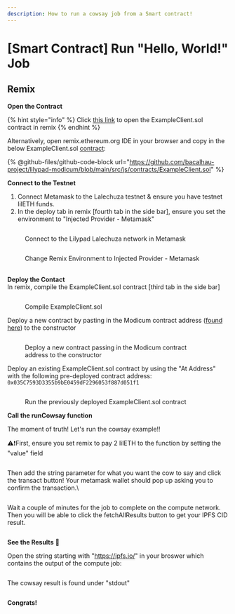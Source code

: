 ```yaml
---
description: How to run a cowsay job from a Smart contract!
---
```


# \[Smart Contract] Run "Hello, World!" Job

## Remix

**Open the Contract**

{% hint style="info" %}
Click [this link](https://remix.ethereum.org/bacalhau-project/lilypad-modicum/blob/main/src/js/contracts/ExampleClient.sol) to open the ExampleClient.sol contract in remix
{% endhint %}

Alternatively, open remix.ethereum.org IDE in your browser and copy in the below ExampleClient.sol [contract](https://github.com/bacalhau-project/lilypad-modicum/blob/main/src/js/contracts/ExampleClient.sol):

{% @github-files/github-code-block url="https://github.com/bacalhau-project/lilypad-modicum/blob/main/src/js/contracts/ExampleClient.sol" %}

**Connect to the Testnet**

1. Connect Metamask to the Lalechuza testnet & ensure you have testnet lilETH funds.
2. In the deploy tab in remix \[fourth tab in the side bar], ensure you set the environment to "Injected Provider - Metamask"

<figure><img src="../../.gitbook/assets/image (1) (1) (1) (1) (1).png" alt=""><figcaption><p>Connect to the Lilypad Lalechuza network in Metamask</p></figcaption></figure>

<figure><img src="../../.gitbook/assets/image (1) (1) (1) (1) (1) (1).png" alt=""><figcaption><p>Change Remix Environment to Injected Provider - Metamask</p></figcaption></figure>

\
**Deploy the Contact**\
In remix, compile the ExampleClient.sol contract \[third tab in the side bar]

<figure><img src="../../.gitbook/assets/image (2) (1) (1).png" alt=""><figcaption><p>Compile ExampleClient.sol</p></figcaption></figure>

Deploy a new contract by pasting in the Modicum contract address ([found here](https://github.com/bacalhau-project/lilypad-modicum/blob/main/latest.txt)) to the constructor &#x20;

<figure><img src="../../.gitbook/assets/image (3) (1) (1).png" alt=""><figcaption><p>Deploy a new contract passing in the Modicum contract address to the constructor</p></figcaption></figure>

Deploy an existing ExampleClient.sol contract by using the "At Address" with the following pre-deployed contract address: `0x035C7593D3355b9bE0459dF2296053f887d051f1`

<figure><img src="../../.gitbook/assets/image (7) (1).png" alt=""><figcaption><p>Run the previously deployed ExampleClient.sol contract</p></figcaption></figure>

**Call the runCowsay function**

The moment of truth! Let's run the cowsay example!!

:warning::exclamation:First, ensure you set remix to pay 2 lilETH to the function by setting the "value" field

<figure><img src="../../.gitbook/assets/image (11) (1).png" alt=""><figcaption></figcaption></figure>

Then add the string parameter for what you want the cow to say and click the transact button! Your metamask wallet should pop up asking you to confirm the transaction.\


<figure><img src="../../.gitbook/assets/image (12).png" alt=""><figcaption></figcaption></figure>

Wait a couple of minutes for the job to complete on the compute network. Then you will be able to click the fetchAllResults button to get your IPFS CID result.

<figure><img src="../../.gitbook/assets/image (13).png" alt=""><figcaption></figcaption></figure>

**See the Results** :cow2:

Open the string starting with "https://ipfs.io/" in your broswer which contains the output of the compute job:

<figure><img src="../../.gitbook/assets/image (14).png" alt=""><figcaption></figcaption></figure>

The cowsay result is found under "stdout"&#x20;

<figure><img src="../../.gitbook/assets/image (15).png" alt=""><figcaption></figcaption></figure>

**Congrats!**

<figure><img src="../../.gitbook/assets/image (11).png" alt=""><figcaption></figcaption></figure>
